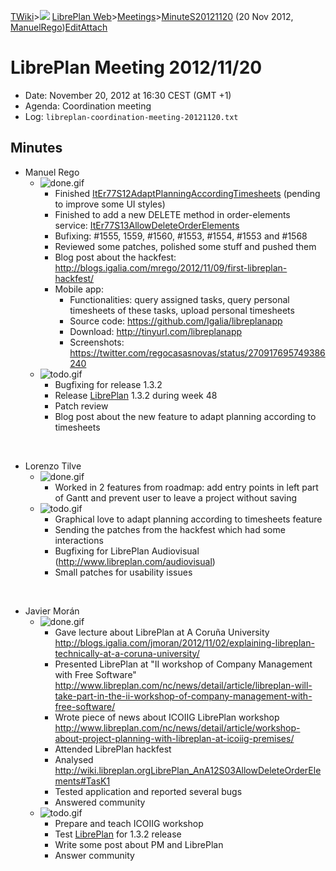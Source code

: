 [TWiki](Main_WebHome)&gt;![](/twiki/pub/TWiki/TWikiDocGraphics/web-bg-small.gif) [LibrePlan Web](LibrePlan_WebHome)&gt;[Meetings](LibrePlan_Meetings)&gt;[MinuteS20121120](LibrePlan_MinuteS20121120 "Topic revision: 1 (20 Nov 2012 - 21:02:21)") (20 Nov 2012, [ManuelRego](Main_ManuelRego))[Edit](LibrePlan_MinuteS20121120?t=1520343721 "Edit this topic text")[Attach](/twiki/bin/attach/LibrePlan/MinuteS20121120 "Attach an image or document to this topic")  

 LibrePlan Meeting 2012/11/20
=============================

-   Date: November 20, 2012 at 16:30 CEST (GMT +1)
-   Agenda: Coordination meeting
-   Log: `libreplan-coordination-meeting-20121120.txt`

 Minutes
--------

-   Manuel Rego
    -   ![done.gif](/twiki/pub/TWiki/TWikiDocGraphics/done.gif)
        -   Finished [ItEr77S12AdaptPlanningAccordingTimesheets](LibrePlan_ItEr77S12AdaptPlanningAccordingTimesheets) (pending to improve some UI styles)
        -   Finished to add a new DELETE method in order-elements service: [ItEr77S13AllowDeleteOrderElements](LibrePlan_ItEr77S13AllowDeleteOrderElements)
        -   Bufixing: \#1555, 1559, \#1560, \#1553, \#1554, \#1553 and \#1568
        -   Reviewed some patches, polished some stuff and pushed them
        -   Blog post about the hackfest: <http://blogs.igalia.com/mrego/2012/11/09/first-libreplan-hackfest/>
        -   Mobile app:
            -   Functionalities: query assigned tasks, query personal timesheets of these tasks, upload personal timesheets
            -   Source code: <https://github.com/Igalia/libreplanapp>
            -   Download: <http://tinyurl.com/libreplanapp>
            -   Screenshots: <https://twitter.com/regocasasnovas/status/270917695749386240>
    -   ![todo.gif](/twiki/pub/TWiki/TWikiDocGraphics/todo.gif)
        -   Bugfixing for release 1.3.2
        -   Release [LibrePlan](LibrePlan_LibrePlan) 1.3.2 during week 48
        -   Patch review
        -   Blog post about the new feature to adapt planning according to timesheets

&nbsp;

-   Lorenzo Tilve
    -   ![done.gif](/twiki/pub/TWiki/TWikiDocGraphics/done.gif)
        -   Worked in 2 features from roadmap: add entry points in left part of Gantt and prevent user to leave a project without saving
    -   ![todo.gif](/twiki/pub/TWiki/TWikiDocGraphics/todo.gif)
        -   Graphical love to adapt planning according to timesheets feature
        -   Sending the patches from the hackfest which had some interactions
        -   Bugfixing for LibrePlan Audiovisual (<http://www.libreplan.com/audiovisual>)
        -   Small patches for usability issues

&nbsp;

-   Javier Morán
    -   ![done.gif](/twiki/pub/TWiki/TWikiDocGraphics/done.gif)
        -   Gave lecture about LibrePlan at A Coruña University <http://blogs.igalia.com/jmoran/2012/11/02/explaining-libreplan-technically-at-a-coruna-university/>
        -   Presented LibrePlan at "II workshop of Company Management with Free Software" <http://www.libreplan.com/nc/news/detail/article/libreplan-will-take-part-in-the-ii-workshop-of-company-management-with-free-software/>
        -   Wrote piece of news about ICOIIG LibrePlan workshop <http://www.libreplan.com/nc/news/detail/article/workshop-about-project-planning-with-libreplan-at-icoiig-premises/>
        -   Attended LibrePlan hackfest
        -   Analysed <http://wiki.libreplan.orgLibrePlan_AnA12S03AllowDeleteOrderElements#TasK1>
        -   Tested application and reported several bugs
        -   Answered community
    -   ![todo.gif](/twiki/pub/TWiki/TWikiDocGraphics/todo.gif)
        -   Prepare and teach ICOIIG workshop
        -   Test [LibrePlan](LibrePlan_LibrePlan) for 1.3.2 release
        -   Write some post about PM and LibrePlan
        -   Answer community
